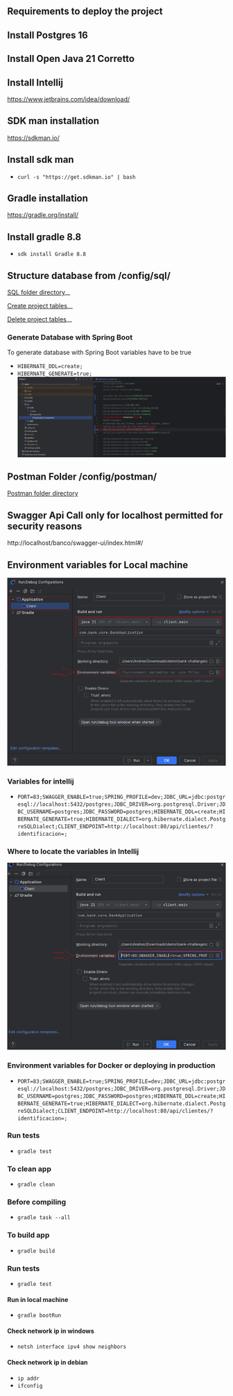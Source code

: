 
## Requirements to deploy the project
## Install Postgres 16

## Install Open Java 21 Corretto
## Install Intellij
https://www.jetbrains.com/idea/download/

## SDK man installation
https://sdkman.io/

## Install sdk man
- `curl -s "https://get.sdkman.io" | bash`

## Gradle installation
https://gradle.org/install/

## Install gradle 8.8
- `sdk install Gradle 8.8`

## Structure database from /config/sql/
[SQL folder directory](./config/sql/)__

[Create project tables](./config/sql/initialize.sql)__

[Delete project tables](./config/sql/roll_back.sql)__

### Generate Database with Spring Boot
To generate database with Spring Boot variables have to be true
- `HIBERNATE_DDL=create;`
- `HIBERNATE_GENERATE=true;`
  ![alt text](./config/image_config/generate_sql_with_spring_boot.png)

## Postman Folder /config/postman/
[Postman folder directory](./config/postman/)

## Swagger Api Call only for localhost permitted for security reasons
http://localhost/banco/swagger-ui/index.html#/

## Environment variables for Local machine
![alt text](./config/image_config/environment_config.png)

### Variables for intellij
- `PORT=83;SWAGGER_ENABLE=true;SPRING_PROFILE=dev;JDBC_URL=jdbc:postgresql://localhost:5432/postgres;JDBC_DRIVER=org.postgresql.Driver;JDBC_USERNAME=postgres;JDBC_PASSWORD=postgres;HIBERNATE_DDL=create;HIBERNATE_GENERATE=true;HIBERNATE_DIALECT=org.hibernate.dialect.PostgreSQLDialect;CLIENT_ENDPOINT=http://localhost:80/api/clientes/?identificacion=;`
### Where to locate the variables in Intellij
![alt text](./config/image_config/location_of_environment_variables.png)

### Environment variables for Docker or deploying in production
- `PORT=83;SWAGGER_ENABLE=true;SPRING_PROFILE=dev;JDBC_URL=jdbc:postgresql://localhost:5432/postgres;JDBC_DRIVER=org.postgresql.Driver;JDBC_USERNAME=postgres;JDBC_PASSWORD=postgres;HIBERNATE_DDL=create;HIBERNATE_GENERATE=true;HIBERNATE_DIALECT=org.hibernate.dialect.PostgreSQLDialect;CLIENT_ENDPOINT=http://localhost:80/api/clientes/?identificacion=;`


### Run tests
- `gradle test`

### To clean app
- `gradle clean`

### Before compiling
- `gradle task --all`

### To build app
- `gradle build`

### Run tests
- `gradle test`

#### Run in local machine
- `gradle bootRun`

#### Check network ip in windows
- `netsh interface ipv4 show neighbors`

#### Check network ip in debian
- `ip addr  `
- `ifconfig `

